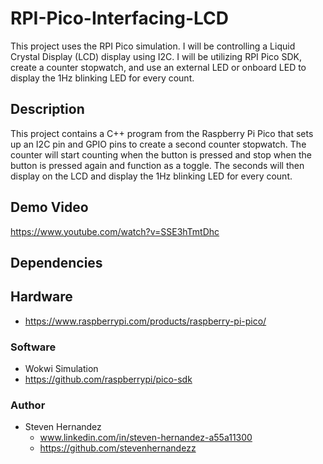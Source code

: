 # RPI-Pico-Interfacing-LCD
This project uses the RPI Pico simulation. I will be controlling a Liquid Crystal Display (LCD) display using I2C. I will be utilizing RPI Pico SDK, create a counter stopwatch, and use an external LED or onboard LED to display the 1Hz blinking LED for every count. 

## Description
This project contains a C++ program from the Raspberry Pi Pico that sets up an I2C pin and GPIO pins to create a second counter stopwatch. The counter will start counting when the button is pressed and stop when the button is pressed again and function as a toggle. The seconds will then display on the LCD and display the 1Hz blinking LED for every count. 

## Demo Video
https://www.youtube.com/watch?v=SSE3hTmtDhc

## Dependencies
## Hardware
* https://www.raspberrypi.com/products/raspberry-pi-pico/

### Software
* Wokwi Simulation
* https://github.com/raspberrypi/pico-sdk

### Author
* Steven Hernandez
  - www.linkedin.com/in/steven-hernandez-a55a11300
  - https://github.com/stevenhernandezz

